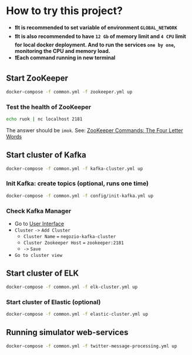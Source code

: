 # How to try this project?

* **❗It is recommended to set variable of environment `GLOBAL_NETWORK`**
* **❗It is also recommended to have `12 Gb` of memory limit and `4 CPU` limit for local docker deployment. And to run
  the services `one by one`, monitoring the CPU and memory load.**
* **❗Each command running in new terminal**


## Start ZooKeeper

```sh
docker-compose -f common.yml -f zookeeper.yml up
```

### Test the health of ZooKeeper

```sh
echo ruok | nc localhost 2181
```

The answer should be `imok`.
See: [ZooKeeper Commands: The Four Letter Words](https://zookeeper.apache.org/doc/r3.1.2/zookeeperAdmin.html#sc_zkCommands)


## Start cluster of Kafka

```sh
docker-compose -f common.yml -f kafka-cluster.yml up
```

### Init Kafka: create topics (optional, runs one time)

```sh
docker-compose -f common.yml -f config/init-kafka.yml up
```

### Check Kafka Manager

- Go to [User Interface](http://localhost:9000/)
- `Cluster` `->` `Add Cluster`
    - `Cluster Name` `=` `negozio-kafka-cluster`
    - `Cluster Zookeeper Host` `=` `zookeeper:2181`
    - `->` `Save`
- `Go to cluster view`


## Start cluster of ELK

```sh
docker-compose -f common.yml -f elk-cluster.yml up
```

### Start cluster of Elastic (optional)

```sh
docker-compose -f common.yml -f elastic-cluster.yml up
```


## Running simulator web-services

```sh
docker-compose -f common.yml -f twitter-message-processing.yml up
```